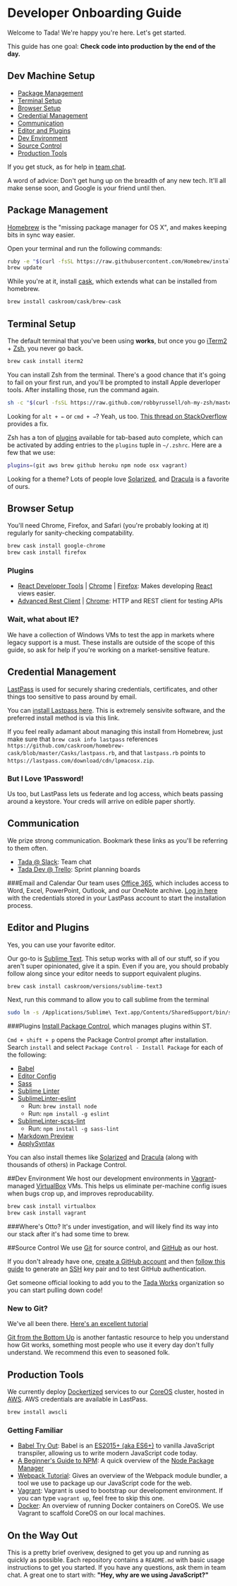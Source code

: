 # Developer Onboarding Guide
Welcome to Tada! We're happy you're here. Let's get started.

This guide has one goal: **Check code into production by the end of the day.**

## Dev Machine Setup

* [Package Management](#package-management)
* [Terminal Setup](#terminal-setup)
* [Browser Setup](#browser-setup)
* [Credential Management](#credential-management)
* [Communication](#communication)
* [Editor and Plugins](#editor-and-plugins)
* [Dev Environment](#dev-environment)
* [Source Control](#source-control)
* [Production Tools](#production-tools)

If you get stuck, as for help in [team chat](https://tadaworks.slack.com).

A word of advice: Don't get hung up on the breadth of any new tech. It'll all make sense soon, and Google is your friend until then.

## Package Management

[Homebrew](http://brew.sh) is the "missing package manager for OS X", and makes keeping bits in sync way easier.

Open your terminal and run the following commands:

```bash
ruby -e "$(curl -fsSL https://raw.githubusercontent.com/Homebrew/install/master/install)"
brew update
```

While you're at it, install [cask](http://caskroom.io), which extends what can be installed from homebrew.

```bash
brew install caskroom/cask/brew-cask
```

## Terminal Setup

The default terminal that you've been using **works**, but once you go [iTerm2](https://www.iterm2.com) + [Zsh](http://ohmyz.sh), you never go back.

```bash
brew cask install iterm2
```

You can install Zsh from the terminal. There's a good chance that it's going to fail on your first run, and you'll be prompted to install Apple deverloper tools. After installing those, run the command again.

```bash
sh -c "$(curl -fsSL https://raw.github.com/robbyrussell/oh-my-zsh/master/tools/install.sh)"
```

Looking for `alt + ←` or `cmd + →`? Yeah, us too. [This thread on StackOverflow](http://stackoverflow.com/questions/6205157/iterm2-how-to-get-jump-to-beginning-end-of-line-in-bash-shell) provides a fix.

Zsh has a ton of [plugins](https://github.com/robbyrussell/oh-my-zsh/tree/master/plugins) available for tab-based auto complete, which can be activated by adding entries to the `plugins` tuple in `~/.zshrc`. Here are a few that we use:

```bash
plugins=(git aws brew github heroku npm node osx vagrant)
```

Looking for a theme? Lots of people love [Solarized](http://ethanschoonover.com/solarized), and [Dracula](http://zenorocha.github.io/dracula-theme/iterm) is a favorite of ours. 

## Browser Setup

You'll need Chrome, Firefox, and Safari (you're probably looking at it) regularly for sanity-checking compatability.

```bash
brew cask install google-chrome
brew cask install firefox
```

### Plugins
* [React Developer Tools](https://github.com/facebook/react-devtools) | [Chrome](https://chrome.google.com/webstore/detail/react-developer-tools/fmkadmapgofadopljbjfkapdkoienihi) | [Firefox](https://addons.mozilla.org/firefox/addon/react-devtools/): Makes developing [React](https://github.com/facebook/react) views easier.
* [Advanced Rest Client](https://chromerestclient.appspot.com/) | [Chrome](https://chrome.google.com/webstore/detail/advanced-rest-client/hgmloofddffdnphfgcellkdfbfbjeloo): HTTP and REST client for testing APIs

### Wait, what about IE?

We have a collection of Windows VMs to test the app in markets where legacy support is a must. These installs are outside of the scope of this guide, so ask for help if you're working on a market-sensitive feature.

## Credential Management
[LastPass](https://lastpass.com) is used for securely sharing credentials, certificates, and other things too sensitive to pass around by email.

You can [install Lastpass here](https://lastpass.com/download/cdn/lpmacosx.zip). This is extremely sensivite software, and the preferred install method is via this link.

If you feel really adamant about managing this install from Homebrew, just make sure that `brew cask info lastpass` references `https://github.com/caskroom/homebrew-cask/blob/master/Casks/lastpass.rb`, and that `lastpass.rb` points to `https://lastpass.com/download/cdn/lpmacosx.zip`.

### But I Love 1Password!
Us too, but LastPass lets us federate and log access, which beats passing around a keystore. Your creds will arrive on edible paper shortly.

## Communication
We prize strong communication. Bookmark these links as you'll be referring to them often.

* [Tada @ Slack](https://tadaworks.slack.com): Team chat
* [Tada Dev @ Trello](https://trello.com/tadadev/): Sprint planning boards

###Email and Calendar
Our team uses [Office 365](https://products.office.com/en-us/business/office), which includes access to Word, Excel, PowerPoint, Outlook, and our OneNote archive. [Log in here](https://support.office.com/en-us/article/Download-and-install-Office-2016-for-Mac-using-Office-365-for-business-2eb5e0ad-eb5f-418c-a476-81be30e6fe4e) with the credentials stored in your LastPass account to start the installation process.

## Editor and Plugins
Yes, you can use your favorite editor.

Our go-to is [Sublime Text](http://www.sublimetext.com/). This setup works with all of our stuff, so if you aren't super opinionated, give it a spin. Even if you are, you should probably follow along since your editor needs to support equivalent plugins.

```bash
brew cask install caskroom/versions/sublime-text3
```

Next, run this command to allow you to call sublime from the terminal

```bash
sudo ln -s /Applications/Sublime\ Text.app/Contents/SharedSupport/bin/subl /usr/bin/sublime
```

###Plugins
[Install Package Control](https://packagecontrol.io/installation), which manages plugins within ST.

`Cmd + shift + p` opens the Package Control prompt after installation. Search `install` and select `Package Control - Install Package` for each of the following:

* [Babel](https://github.com/babel/babel-sublime)
* [Editor Config](https://github.com/sindresorhus/editorconfig-sublime#readme)
* [Sass](https://github.com/P233/Syntax-highlighting-for-Sass "For syntax highlighting")
* [Sublime Linter](http://sublimelinter.readthedocs.org/en/latest/installation.html)
* [SublimeLinter-eslint](https://github.com/roadhump/SublimeLinter-eslint)
  * Run: `brew install node`
  * Run: `npm install -g eslint`
* [SublimeLinter-scss-lint](https://github.com/attenzione/SublimeLinter-scss-lint)
  * Run: `npm install -g sass-lint`
* [Markdown Preview](https://github.com/revolunet/sublimetext-markdown-preview)
* [ApplySyntax](https://github.com/facelessuser/ApplySyntax)

You can also install themes like [Solarized](http://ethanschoonover.com/solarized) and [Dracula](https://github.com/zenorocha/dracula-theme#sublime-text) (along with thousands of others) in Package Control.

##Dev Environment
We host our development environments in [Vagrant](https://vagrantup.com)-managed [VirtualBox](https://virtualbox.org) VMs. This helps us eliminate per-machine config isues when bugs crop up, and improves reproducability.

```bash
brew cask install virtualbox
brew cask install vagrant
```
###Where's Otto?
It's under investigation, and will likely find its way into our stack after it's had some time to brew.

##Source Control
We use [Git](https://git-scm.com) for source control, and [GitHub](https://github.com) as our host.

If you don't already have one, [create a GitHub account](https://github.com/join) and then [follow this guide](https://help.github.com/articles/generating-ssh-keys) to generate an [SSH](https://en.wikipedia.org/wiki/Secure_Shell) key pair and to test GitHub authentication.

Get someone official looking to add you to the [Tada Works](https://github.com/tadaworks) organization so you can start pulling down code!

### New to Git?
We've all been there. [Here's an excellent tutorial](https://try.github.io/levels/1/challenges/1)

[Git from the Bottom Up](https://jwiegley.github.io/git-from-the-bottom-up) is another fantastic resource to help you understand how Git works, something most people who use it every day don't fully understand. We recommend this even to seasoned folk.

## Production Tools
We currently deploy [Dockertized](https://docker.com) services to our [CoreOS](https://coreos.com) cluster, hosted in [AWS](https://aws.amazon.com). AWS credentials are available in LastPass.

```bash
brew install awscli
```

### Getting Familiar
* [Babel Try Out](https://babeljs.io/repl): Babel is an [ES2015+ (aka ES6+)](https://github.com/lukehoban/es6features) to vanilla JavaScript transpiler, allowing us to write modern JavaScript code today.
* [A Beginner's Guide to NPM](http://www.sitepoint.com/beginners-guide-node-package-manager): A quick overview of the [Node Package Manager](https://www.npmjs.com/)
* [Webpack Tutorial](http://webpack.github.io/docs/tutorials/getting-started/): Gives an overview of the Webpack module bundler, a tool we use to package up our JavaScript code for the web.
* [Vagrant](https://docs.vagrantup.com/v2/getting-started/): Vagrant is used to bootstrap our development environment. If you can type `vagrant up`, feel free to skip this one.
* [Docker](https://coreos.com/os/docs/latest/getting-started-with-docker.html): An overview of running Docker containers on CoreOS. We use Vagrant to scaffold CoreOS on our local machines.

## On the Way Out

This is a pretty brief overivew, designed to get you up and running as quickly as possible. Each repository contains a `README.md` with basic usage instructions to get you started. If you have any questions, ask them in team chat. A great one to start with: **"Hey, why are we using JavaScript?"**


